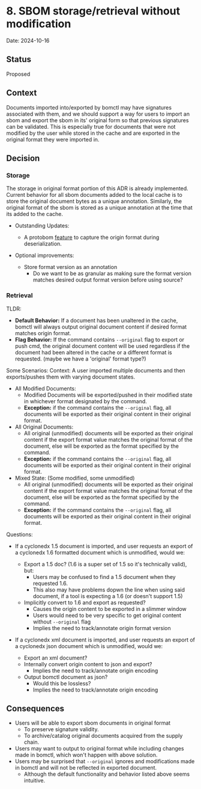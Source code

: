 # 8. SBOM storage/retrieval without modification

Date: 2024-10-16

## Status

Proposed

## Context

Documents imported into/exported by bomctl may have signatures associated with them, and we should support a way for users
to import an sbom and export the sbom in its' original form so that previous signatures can be validated. This is especially
true for documents that were not modified by the user while stored in the cache and are exported in the original format
they were imported in.

## Decision

### Storage

The storage in original format portion of this ADR is already implemented. Current behavior for all sbom documents added to the
local cache is to store the original document bytes as a unique annotation. Similarly, the original format of the sbom is stored
as a unique annotation at the time that its added to the cache.

- Outstanding Updates:
  - A protobom [feature](https://github.com/protobom/protobom/issues/213) to capture the origin format during deserialization.

- Optional improvements:
  - Store format version as an annotation
    - Do we want to be as granular as making sure the format version matches desired output format version before using source?

### Retrieval

TLDR:

- **Default Behavior:** If a document has been unaltered in the cache, bomctl will always output original document content if
desired format matches origin format.
- **Flag Behavior:** If the command contains `--original` flag to export or push cmd, the original document content will be used regardless if
the document had been altered in the cache or a different format is requested. (maybe we have a 'original' format type?)

Some Scenarios:
Context: A user imported multiple documents and then exports/pushes them with varying document states.

- All Modified Documents:
  - Modified Documents will be exported/pushed in their modified state in whichever format designated by the command.
  - **Exception:** if the command contains the `--original` flag, all documents will be exported as their original content
    in their original format.
- All Original Documents:
  - All original (unmodified) documents will be exported as their original content if the export format value matches the
    original format of the document, else will be exported as the format specified by the command.
  - **Exception:** if the command contains the `--original` flag, all documents will be exported as their original content
    in their original format.
- Mixed State: (Some modified, some unmodified)
  - All original (unmodified) documents will be exported as their original content if the export format value matches the
    original format of the document, else will be exported as the format specified by the command.
  - **Exception:** if the command contains the `--original` flag, all documents will be exported as their original content
    in their original format.

Questions:

- If a cyclonedx 1.5 document is imported, and user requests an export of a cyclonedx 1.6 formatted document which is unmodified, would we:
  - Export a 1.5 doc? (1.6 is a super set of 1.5 so it's technically valid), but:
    - Users may be confused to find a 1.5 document when they requested 1.6.
    - This also may have problems dopwn the line when using said document, if a tool is expecting a 1.6 (or doesn't support 1.5)
  - Implicitly convert to 1.6 and export as requested?
    - Causes the origin content to be exported in a slimmer window
    - Users would need to be very specific to get original content without `--original` flag
    - Implies the need to track/annotate origin format version

- If a cyclonedx xml document is imported, and user requests an export of a cyclonedx json document which is unmodified, would we:
  - Export an xml document?
  - Internally convert origin content to json and export?
    - Implies the need to track/annotate origin encoding
  - Output bomctl document as json?
    - Would this be lossless?
    - Implies the need to track/annotate origin encoding

## Consequences

- Users will be able to export sbom documents in original format
  - To preserve signature validity.
  - To archive/catalog original documents acquired from the supply chain.
- Users may want to output to original format while including changes made in bomctl, which won't happen with above solution.
- Users may be surprised that `--original` ignores and modifications made in bomctl and will not be reflected in exported document.
  - Although the default functionality and behavior listed above seems intuitive.
